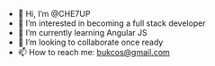 - 👋 Hi, I’m @CHE7UP
- 👀 I’m interested in becoming a full stack developer
- 🌱 I’m currently learning Angular JS
- 💞️ I’m looking to collaborate once ready
- 📫 How to reach me: bukcos@gmail.com

<!---
CHE7UP/CHE7UP is a ✨ special ✨ repository because its `README.md` (this file) appears on your GitHub profile.
You can click the Preview link to take a look at your changes.
--->
